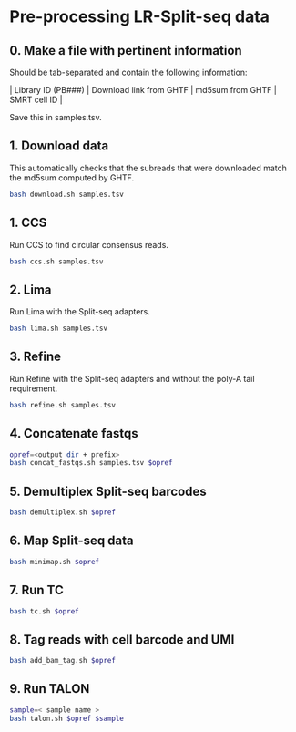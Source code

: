 # Pre-processing LR-Split-seq data

## 0. Make a file with pertinent information

Should be tab-separated and contain the following information:

| Library ID (PB###) | Download link from GHTF | md5sum from GHTF | SMRT cell ID |

Save this in samples.tsv.

## 1. Download data

This automatically checks that the subreads that were downloaded match the md5sum computed by GHTF.

```bash
bash download.sh samples.tsv
```

## 1. CCS

Run CCS to find circular consensus reads.

```bash
bash ccs.sh samples.tsv
```

## 2. Lima

Run Lima with the Split-seq adapters.

```bash
bash lima.sh samples.tsv
```

## 3. Refine

Run Refine with the Split-seq adapters and without the poly-A tail requirement.

```bash
bash refine.sh samples.tsv
```
## 4. Concatenate fastqs
```bash
opref=<output dir + prefix>
bash concat_fastqs.sh samples.tsv $opref
```

## 5. Demultiplex Split-seq barcodes
```bash
bash demultiplex.sh $opref
```

## 6. Map Split-seq data
```bash
bash minimap.sh $opref
```

## 7. Run TC
```bash
bash tc.sh $opref
```

## 8. Tag reads with cell barcode and UMI
```bash
bash add_bam_tag.sh $opref
```

## 9. Run TALON
```bash
sample=< sample name >
bash talon.sh $opref $sample
```
